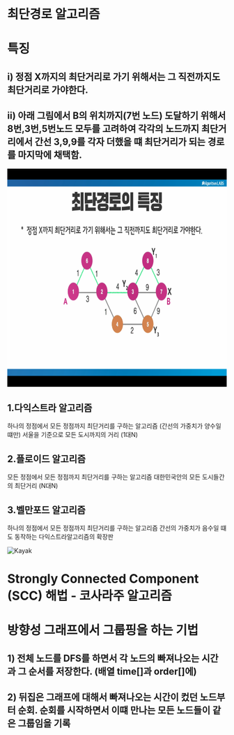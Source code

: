 최단경로 알고리즘
=
# 특징
## i) 정점 X까지의 최단거리로 가기 위해서는 그 직전까지도 최단거리로 가야한다.
## ii) 아래 그림에서 B의 위치까지(7번 노드) 도달하기 위해서 8번,3번,5번노드 모두를 고려하여 각각의 노드까지 최단거리에서 간선 3,9,9를 각자 더했을 떄 최단거리가 되는 경로를 마지막에 채택함.
<img src="./nearestDistance.png" width="800px" height="500px" ></img>

1.다익스트라 알고리즘
--------------------
 하나의 정점에서 모든 정점까지 최단거리를 구하는 알고리즘 (간선의 가중치가 양수일 떄만)
 서울을 기준으로 모든 도시까지의 거리 (1대N)

2.플로이드 알고리즘
--------------------
모든 정점에서 모든 정점까지 최단거리를 구하는 알고리즘
대한민국안의 모든 도시들간의 최단거리 (N대N)

3.벨만포드 알고리즘
-------------------
하나의 정점에서 모든 정점까지 최단거리를 구하는 알고리즘
간선의 가중치가 음수일 떄도 동작하는 다익스트라알고리즘의 확장판

![Kayak][logo]

[logo]: http://www.gstatic.com/webp/gallery/2.jpg "To go kayaking."

Strongly Connected Component (SCC) 해법 - 코사라주 알고리즘
=
# 방향성 그래프에서 그룹핑을 하는 기법
## 1) 전체 노드를 DFS를 하면서 각 노드의 빠져나오는 시간과 그 순서를 저장한다. (배열 time[]과 order[]에)
## 2) 뒤집은 그래프에 대해서 빠져나오는 시간이 컸던 노드부터 순회. 순회를 시작하면서 이떄 만나는 모든 노드들이 같은 그룹임을 기록
